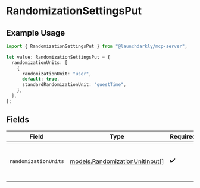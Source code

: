 # RandomizationSettingsPut

## Example Usage

```typescript
import { RandomizationSettingsPut } from "@launchdarkly/mcp-server";

let value: RandomizationSettingsPut = {
  randomizationUnits: [
    {
      randomizationUnit: "user",
      default: true,
      standardRandomizationUnit: "guestTime",
    },
  ],
};
```

## Fields

| Field                                                                  | Type                                                                   | Required                                                               | Description                                                            |
| ---------------------------------------------------------------------- | ---------------------------------------------------------------------- | ---------------------------------------------------------------------- | ---------------------------------------------------------------------- |
| `randomizationUnits`                                                   | [models.RandomizationUnitInput](../models/randomizationunitinput.md)[] | :heavy_check_mark:                                                     | An array of randomization units allowed for this project.              |